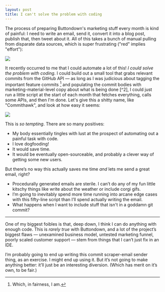 ```yaml
---
layout: post
title: I can't solve the problem with coding
---
```

The process of preparing Buttondown's marketing stuff every month is kind of painful: I need to write an email, send it, convert it into a blog post, publish that, then tweet about it.  All of this takes a bunch of manual pulling from disparate data sources, which is super frustrating ("red" implies "effort"):

![](https://i.imgur.com/Pez7bj7.png)

It recently occurred to me that I could automate a lot of this!  *I could solve the problem with coding*.  I could build out a small tool that grabs relevant commits from the GitHub API — as long as I was judicious about tagging the important feature commits [^1] and populating the commit bodies with marketing-material-level copy about what is being done [^2], I could just run a little script at the start of each month that fetches everything, calls some APIs, and then I'm done.
Let's give this a shitty name, like "Commithawk", and look at how easy it seems:

![](https://i.imgur.com/Sr78Ii0.png)

This is *so tempting*.  There are so many positives:

- My body essentially tingles with lust at the prospect of automating out a painful task with code.
- I love dogfooding!
- It would save time.
- It would be eventually open-sourceable, and probably a clever way of getting some new users.

But there’s no way this actually saves me time *and* lets me send a great email, right?  

- Procedurally generated emails are sterile.  I can’t do any of my fun little kitschy things like write about the weather or include corgi gifs.
- I’m going to inevitably spend more time running into arcane edge cases with this fifty-line script than I’ll spend actually writing the email.
- What happens when I want to include stuff that isn't in a goddamn git commit?

---

One of my biggest foibles is that, deep down, I think I can do anything with enough code.  This is *rarely true* with Buttondown, and a lot of the project’s biggest flaws — unexamined business model, untested marketing funnel, poorly scaled customer support — stem from things that I can’t just fix in an IDE.

I’m probably going to end up writing this commit scraper-email sender thing, as an exercise.  I might end up using it.  But it’s not going to make anything better: it’ll just be an interesting diversion.  (Which has merit on it’s own, to be fair.)

[^1]: Which, in fairness, I am.
[^1]: Which, in fairness, I am *absolutely not*, but I want to get better at anyway; commit history is powerful and useful and I neglect it.
